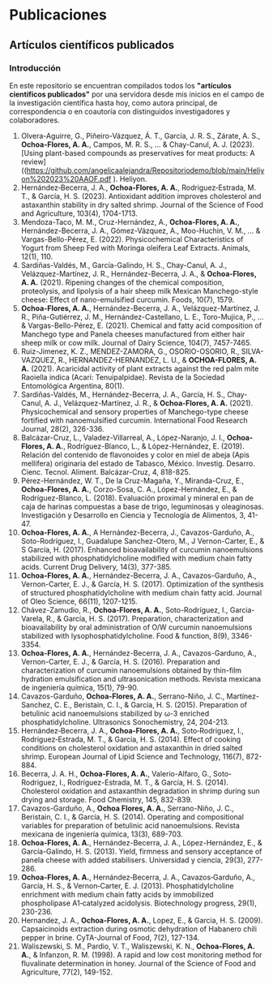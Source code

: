 # Publicaciones
## Artículos científicos publicados 
### Introducción
En este repositorio se encuentran compilados todos los **"artículos científicos publicados"** por una servidora desde mis inicios en el campo de la investigación científica hasta hoy, como autora principal, de correspondencia o en coautoría con distinguidos investigadores y colaboradores.
1. Olvera-Aguirre, G., Piñeiro-Vázquez, Á. T., García, J. R. S., Zárate, A. S., **Ochoa-Flores, A. A.**, Campos, M. R. S., ... & Chay-Canul, A. J. (2023). [Using plant-based compounds as preservatives for meat products: A review]((https://github.com/angelicaalejandra/Repositoriodemo/blob/main/Heliyon%202023%20AAOF.pdf ). Heliyon.
2. Hernández‐Becerra, J. A., **Ochoa‐Flores, A. A.**, Rodriguez‐Estrada, M. T., & García, H. S. (2023). Antioxidant addition improves cholesterol and astaxanthin stability in dry salted shrimp. Journal of the Science of Food and Agriculture, 103(4), 1704-1713.
3. Mendoza-Taco, M. M., Cruz-Hernández, A., **Ochoa-Flores, A. A.**, Hernández-Becerra, J. A., Gómez-Vázquez, A., Moo-Huchin, V. M., ... & Vargas-Bello-Pérez, E. (2022). Physicochemical Characteristics of Yogurt from Sheep Fed with Moringa oleifera Leaf Extracts. Animals, 12(1), 110.
4. Sardiñas-Valdés, M., García-Galindo, H. S., Chay-Canul, A. J., Velázquez-Martínez, J. R., Hernández-Becerra, J. A., & **Ochoa-Flores, A. A.** (2021). Ripening changes of the chemical composition, proteolysis, and lipolysis of a hair sheep milk Mexican Manchego-style cheese: Effect of nano-emulsified curcumin. Foods, 10(7), 1579.
5. **Ochoa-Flores, A. A.**, Hernández-Becerra, J. A., Velázquez-Martínez, J. R., Piña-Gutiérrez, J. M., Hernández-Castellano, L. E., Toro-Mujica, P., ... & Vargas-Bello-Pérez, E. (2021). Chemical and fatty acid composition of Manchego type and Panela cheeses manufactured from either hair sheep milk or cow milk. Journal of Dairy Science, 104(7), 7457-7465.
6. Ruiz-Jimenez, K. Z., MENDEZ-ZAMORA, G., OSORIO-OSORIO, R., SILVA-VAZQUEZ, R., HERNANDEZ-HERNANDEZ, L. U., & **OCHOA-FLORES, A. A.** (2021). Acaricidal activity of plant extracts against the red palm mite Raoiella indica (Acari: Tenuipalpidae). Revista de la Sociedad Entomológica Argentina, 80(1).
7. Sardiñas-Valdés, M., Hernández-Becerra, J. A., García, H. S., Chay-Canul, A. J., Velázquez-Martínez, J. R., & **Ochoa-Flores, A. A.** (2021). Physicochemical and sensory properties of Manchego-type cheese fortified with nanoemulsified curcumin. International Food Research Journal, 28(2), 326-336.
8. Balcázar-Cruz, L., Valadez-Villarreal, A., López-Naranjo, J. I., **Ochoa-Flores, A. A.**, Rodríguez-Blanco, L., & López-Hernández, E. (2019). Relación del contenido de flavonoides y color en miel de abeja (Apis mellifera) originaria del estado de Tabasco, México. Investig. Desarro. Cienc. Tecnol. Aliment. Balcázar-Cruz, 4, 818-825.
9. Pérez-Hernández, W. T., De la Cruz-Magaña, Y., Miranda-Cruz, E., **Ochoa-Flores, A. A.**, Corzo-Sosa, C. A., López-Hernández, E., & Rodríguez-Blanco, L. (2018). Evaluación proximal y mineral en pan de caja de harinas compuestas a base de trigo, leguminosas y oleaginosas. Investigación y Desarrollo en Ciencia y Tecnología de Alimentos, 3, 41-47.
10. **Ochoa-Flores, A. A.**, A Hernández-Becerra, J., Cavazos-Garduño, A., Soto-Rodríguez, I., Guadalupe Sanchez-Otero, M., J Vernon-Carter, E., & S García, H. (2017). Enhanced bioavailability of curcumin nanoemulsions stabilized with phosphatidylcholine modified with medium chain fatty acids. Current Drug Delivery, 14(3), 377-385.
11. **Ochoa-Flores, A. A.**, Hernández-Becerra, J. A., Cavazos-Garduño, A., Vernon-Carter, E. J., & García, H. S. (2017). Optimization of the synthesis of structured phosphatidylcholine with medium chain fatty acid. Journal of Oleo Science, 66(11), 1207-1215.
12. Chávez-Zamudio, R., **Ochoa-Flores, A. A.**, Soto-Rodríguez, I., Garcia-Varela, R., & García, H. S. (2017). Preparation, characterization and bioavailability by oral administration of O/W curcumin nanoemulsions stabilized with lysophosphatidylcholine. Food & function, 8(9), 3346-3354.
13. **Ochoa-Flores, A. A.**, Hernández-Becerra, J. A., Cavazos-Garduno, A., Vernon-Carter, E. J., & García, H. S. (2016). Preparation and characterization of curcumin nanoemulsions obtained by thin-film hydration emulsification and ultrasonication methods. Revista mexicana de ingeniería química, 15(1), 79-90.
14. Cavazos-Garduño, **Ochoa-Flores, A. A.**, Serrano-Niño, J. C., Martínez-Sanchez, C. E., Beristain, C. I., & García, H. S. (2015). Preparation of betulinic acid nanoemulsions stabilized by ω-3 enriched phosphatidylcholine. Ultrasonics Sonochemistry, 24, 204-213.
15. Hernández‐Becerra, J. A., **Ochoa‐Flores, A. A.**, Soto‐Rodriguez, I., Rodriguez‐Estrada, M. T., & García, H. S. (2014). Effect of cooking conditions on cholesterol oxidation and astaxanthin in dried salted shrimp. European Journal of Lipid Science and Technology, 116(7), 872-884.
16. Becerra, J. A. H., **Ochoa-Flores, A. A.**, Valerio-Alfaro, G., Soto-Rodriguez, I., Rodríguez-Estrada, M. T., & García, H. S. (2014). Cholesterol oxidation and astaxanthin degradation in shrimp during sun drying and storage. Food Chemistry, 145, 832-839.
17. Cavazos-Garduño, A., **Ochoa Flores, A. A.**, Serrano-Niño, J. C., Beristain, C. I., & García, H. S. (2014). Operating and compositional variables for preparation of betulinic acid nanoemulsions. Revista mexicana de ingeniería química, 13(3), 689-703.
18. **Ochoa-Flores, A. A.**, Hernández-Becerra, J. A., López-Hernández, E., & García-Galindo, H. S. (2013). Yield, firmness and sensory acceptance of panela cheese with added stabilisers. Universidad y ciencia, 29(3), 277-286.
19. **Ochoa-Flores, A. A.**, Hernández‐Becerra, J. A., Cavazos‐Garduño, A., García, H. S., & Vernon‐Carter, E. J. (2013). Phosphatidylcholine enrichment with medium chain fatty acids by immobilized phospholipase A1‐catalyzed acidolysis. Biotechnology progress, 29(1), 230-236.
20. Hernandez, J. A., **Ochoa-Flores, A. A.**, Lopez, E., & Garcia, H. S. (2009). Capsaicinoids extraction during osmotic dehydration of Habanero chili pepper in brine. CyTA-Journal of Food, 7(2), 127-134.
21. Waliszewski, S. M., Pardio, V. T., Waliszewski, K. N., **Ochoa-Flores, A. A.**, & Infanzon, R. M. (1998). A rapid and low cost monitoring method for fluvalinate determination in honey. Journal of the Science of Food and Agriculture, 77(2), 149-152.
